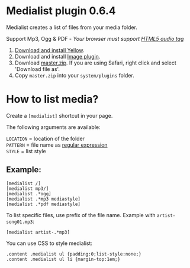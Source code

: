 # Medialist plugin 0.6.4

Medialist creates a list of files from your media folder.

Support Mp3, Ogg & PDF - _Your browser must support [HTML5 audio tag](https://en.wikipedia.org/wiki/HTML5_Audio)_

1. [Download and install Yellow](https://github.com/datenstrom/yellow/).
2. Download and install [Image plugin](https://github.com/datenstrom/yellow-plugins/tree/master/image).
3. Download [master.zip](https://github.com/nibreh/yellow-plugin-medialist/archive/master.zip). If you are using Safari, right click and select 'Download file as'.
4. Copy `master.zip` into your `system/plugins` folder.

# How to list media?

Create a `[medialist]` shortcut in your page.

The following arguments are available:

`LOCATION` = location of the folder  
`PATTERN` = file name as [regular expression](https://en.wikipedia.org/wiki/Regular_expression)  
`STYLE` = list style  

## Example:
    
    [medialist /]
    [medialist mp3/]
    [medialist .*ogg]
    [medialist .*mp3 mediastyle]
    [medialist .*pdf mediastyle]

To list specific files, use prefix of the file name. Example with `artist-song01.mp3`:

    [medialist artist-.*mp3]
    
You can use CSS to style medialist:

    .content .medialist ul {padding:0;list-style:none;}
    .content .medialist ul li {margin-top:1em;}

